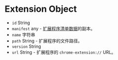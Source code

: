 # Extension Object

* `id` String
* `manifest` any - [扩展程序清单数据](https://developer.chrome.com/extensions/manifest)的副本。
* `name` 字符串
* `path` String - 扩展程序的文件路径。
* `version` String
* `url` String - 扩展程序的 `chrome-extension://` URL。
